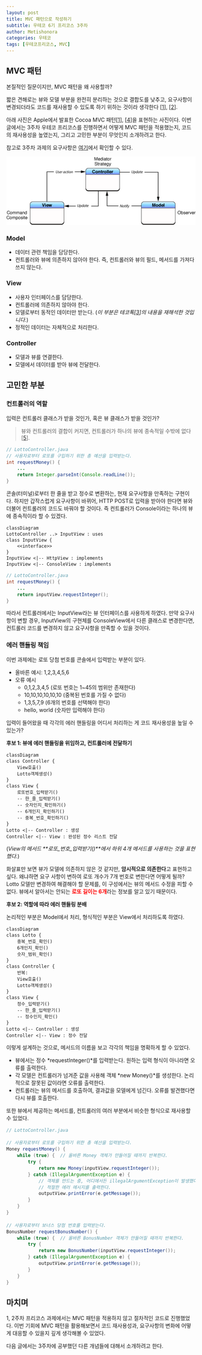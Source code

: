 ```yaml
---
layout: post
title: MVC 패턴으로 작성하기
subtitle: 우테코 6기 프리코스 3주차
author: Metishonora
categories: 우테코
tags: [우테코프리코스, MVC]
---
```

## MVC 패턴
본질적인 질문이지만, MVC 패턴을 왜 사용할까?

짧은 견해로는 뷰와 모델 부분을 완전히 분리하는 것으로 결합도를 낮추고,
요구사항이 변경되더라도 코드를 재사용할 수 있도록 하기 위하는 것이라 생각한다 [[1]], [[2]].

아래 사진은 Apple에서 발표한 Cocoa MVC 패턴[[1]], [[4]]을 표현하는 사진이다.
이번 글에서는 3주차 우테코 프리코스를 진행하면서 어떻게 MVC 패턴을 적용했는지,
코드의 재사용성을 높였는지,
그리고 고민한 부분이 무엇인지 소개하려고 한다.

참고로 3주차 과제의 요구사항은 [여기](https://github.com/metishonora/java-lotto-6/tree/metishonora)에서 확인할 수 있다.

![mvc-pattern-picture](/assets/posts/231107-1.png)

### Model
- 데이터 관련 책임을 담당한다.
- 컨트롤러와 뷰에 의존하지 않아야 한다. 즉, 컨트롤러와 뷰의 필드, 메서드를 가져다 쓰지 않는다.

### View
- 사용자 인터페이스를 담당한다.
- 컨트롤러에 의존하지 않아야 한다.
- 모델로부터 동적인 데이터만 받는다. (*이 부분은 테코톡[[3]]의 내용을 재해석한 것입니다.*)
- 정적인 데이터는 자체적으로 처리한다.

### Controller
- 모델과 뷰를 연결한다.
- 모델에서 데이터를 받아 뷰에 전달한다.

## 고민한 부분

### 컨트롤러의 역할
입력은 컨트롤러 클래스가 받을 것인가, 혹은 뷰 클래스가 받을 것인가?
> 뷰와 컨트롤러의 결합이 커지면, 컨트롤러가 하나의 뷰에 종속적일 수밖에 없다 [[5]].

```java
// LottoController.java
// 사용자로부터 로또를 구입하기 위한 총 예산을 입력받는다.
int requestMoney() {
	...
	return Integer.parseInt(Console.readLine());
}
```
콘솔(터미널)로부터 한 줄을 받고 정수로 변환하는, 현재 요구사항을 만족하는 구현이다.
하지만 갑작스럽게 요구사항이 바뀌어, HTTP POST로 입력을 받아야 한다면 뷰와 더불어 컨트롤러의 코드도 바꿔야 할 것이다.
즉 컨트롤러가 Console이라는 하나의 뷰에 종속적이라 할 수 있겠다.

```mermaid!
classDiagram
LottoController ..> InputView : uses
class InputView {
	<<interface>>
}
InputView <|-- HttpView : implements
InputView <|-- ConsoleView : implements
```
```java
// LottoController.java
int requestMoney() {
	...
	return inputView.requestInteger();
}
```
따라서 컨트롤러에서는 InputView라는 뷰 인터페이스를 사용하게 하였다.
만약 요구사항이 변할 경우, InputView의 구현체를 ConsoleView에서 다른 클래스로 변경한다면,
컨트롤러 코드를 변경하지 않고 요구사항을 만족할 수 있을 것이다.

### 에러 핸들링 책임

이번 과제에는 로또 당첨 번호를 콘솔에서 입력받는 부분이 있다.
- 올바른 예시: 1,2,3,4,5,6
- 오류 예시
	- 0,1,2,3,4,5 		(로또 번호는 1~45의 범위만 존재한다)
	- 10,10,10,10,10,10 	(중복된 번호를 가질 수 없다)
	- 1,3,5,7,9 		(6개의 번호를 선택해야 한다)
	- hello, world 		(숫자만 입력해야 한다)

입력이 들어왔을 때 각각의 에러 핸들링을 어디서 처리하는 게 코드 재사용성을 높일 수 있는가?

**후보 1: 뷰에 에러 핸들링을 위임하고, 컨트롤러에 전달하기**
```mermaid!
classDiagram
class Controller {
	View호출()
	Lotto객체생성()
}
class View {
	로또번호_입력받기()
	-- 한_줄_입력받기()
	-- 숫자인지_확인하기()
	-- 6개인지_확인하기()
	-- 중복_번호_확인하기()
}
Lotto <|-- Controller : 생성
Controller <|-- View : 완성된 정수 리스트 전달
```
(*View의 메서드 **로또_번호_입력받기()**에서 하위 4개 메서드를 사용하는 것을 표현했다.*)

화살표만 보면 뷰가 모델에 의존하지 않은 것 같지만, **암시적으로 의존한다**고 표현하고 싶다.
왜냐하면 요구 사항이 변하여 로또 개수가 7개 번호로 변한다면 어떻게 될까?
Lotto 모델만 변경하여 해결해야 할 문제를, 이 구성에서는 뷰의 메서드 수정을 피할 수 없다.
뷰에서 알아서는 안되는 <span style="color: red">**로또 길이는 6개**</span>라는 정보를 알고 있기 때문이다.

**후보 2: 역할에 따라 에러 핸들링 분배**

논리적인 부분은 Model에서 처리, 형식적인 부분은 View에서 처리하도록 하였다.
```mermaid!
classDiagram
class Lotto {
	중복_번호_확인()
	6개인지_확인()
	숫자_범위_확인()
}
class Controller {
	반복:
	View호출()
	Lotto객체생성()
}
class View {
	정수_입력받기()
	-- 한_줄_입력받기()
	-- 정수인지_확인()
}
Lotto <|-- Controller : 생성
Controller <|-- View : 정수 전달
```
이렇게 설계하는 것으로, 메서드의 이름을 보고 각각의 책임을 명확하게 할 수 있었다.
- 뷰에서는 정수 *requestInteger()*를 입력받는다. 원하는 입력 형식이 아니라면 오류를 출력한다.
- 각 모델은 컨트롤러가 넘겨준 값을 사용해 객체 *new Money()*를 생성한다. 논리적으로 잘못된 값이라면 오류를 출력한다.
- 컨트롤러는 뷰의 메서드를 호출하여, 결과값을 모델에게 넘긴다. 오류를 발견했다면 다시 뷰를 호출한다.

또한 뷰에서 제공하는 메서드를, 컨트롤러의 여러 부분에서 비슷한 형식으로 재사용할 수 있었다.
```java
// LottoController.java

// 사용자로부터 로또를 구입하기 위한 총 예산을 입력받는다.
Money requestMoney() {
	while (true) {  // 올바른 Money 객체가 만들어질 때까지 반복한다.
		try {
			return new Money(inputView.requestInteger());
		} catch (IllegalArgumentException e) {
			// 객체를 만드는 중, 어디에서든 illegalArgumentException이 발생했다면
			// 적절한 에러 메시지를 출력한다.
			outputView.printError(e.getMessage());
		}
	}
}

// 사용자로부터 보너스 당첨 번호를 입력받는다.
BonusNumber requestBonusNumber() {
	while (true) {  // 올바른 BonusNumber 객체가 만들어질 때까지 반복한다.
		try {
			return new BonusNumber(inputView.requestInteger());
		} catch (IllegalArgumentException e) {
			outputView.printError(e.getMessage());
		}
	}
}
```

## 마치며
1, 2주차 프리코스 과제에서는 MVC 패턴을 적용하지 않고 절차적인 코드로 진행했었다.
이번 기회에 MVC 패턴을 활용해보면서 코드 재사용성과, 요구사항의 변화에 어떻게 대응할 수 있을지
깊게 생각해볼 수 있었다.

다음 글에서는 3주차에 공부했던 다른 개념들에 대해서 소개하려고 한다.

[1]: https://developer.apple.com/library/archive/documentation/General/Conceptual/CocoaEncyclopedia/Model-View-Controller/Model-View-Controller.html#//apple_ref/doc/uid/TP40010810-CH14
[2]: https://mccoy-devloper.tistory.com/120
[3]: https://www.youtube.com/watch?v=ogaXW6KPc8I
[4]: https://velog.io/@yohanblessyou/MVC%EC%99%80-Cocoa-MVC#-mvc-%EA%B0%9D%EC%B2%B4%EB%93%A4%EC%9D%98-%EC%97%AD%ED%95%A0%EA%B3%BC-%EA%B4%80%EA%B3%84
[5]: https://velog.io/@hdg3052/Controller%EC%9D%98-%EC%97%AD%ED%95%A0